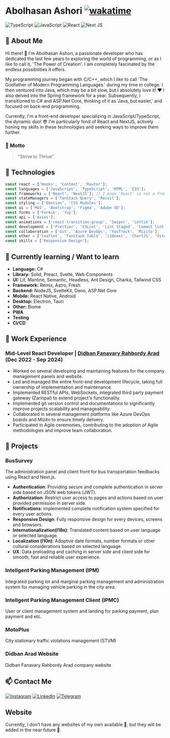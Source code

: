 # Abolhasan Ashori [![wakatime](https://wakatime.com/badge/user/cb6012f1-5ea5-44ca-8a8b-b3a0dbabf360.svg)](https://wakatime.com/@cb6012f1-5ea5-44ca-8a8b-b3a0dbabf360)

![TypeScript](https://img.shields.io/badge/typescript-%23007ACC.svg?style=for-the-badge&logo=typescript&logoColor=white)
![JavaScript](https://img.shields.io/badge/javascript-%23323330.svg?style=for-the-badge&logo=javascript&logoColor=%23F7DF1E)
![React](https://img.shields.io/badge/React-20232a.svg?style=for-the-badge&logo=react&logoColor=61DAFB)
![Next JS](https://img.shields.io/badge/Next-black?style=for-the-badge&logo=next.js&logoColor=white)

## 🙂 About Me

Hi there! 👋 I'm Abolhasan Ashori, a passionate developer who has dedicated the last few years
to exploring the world of programming, or as I like to call it, 'The Power of Creation'.
I am completely fascinated by the endless possibilities it offers.

My programming journey began with C/C++, which I like to call 'The Godfather of Modern Programming Languages.'
during my time in college. I then ventured into Java, which may be a bit slow, but I absolutely love it! ❤️
I also delved into the Spring framework for a year. Subsequently, I transitioned to C# and ASP.Net Core,
thinking of it as 'Java, but easier,' and focused on back-end programming.

Currently, I'm a front-end developer specializing in JavaScript/TypeScript, the dynamic duo! 😎
I'm particularly fond of React and NextJS, actively honing my skills in these technologies
and seeking ways to improve them further.

### 📜 Motto

> "Strive to Thrive"

## 🔧 Technologies

```javascript
const react = ['Hooks', 'Context', 'Router'];
const languages = ['JavaScript', 'TypeScript', 'HTML', 'CSS'];
const frameworks = ['React', 'NextJS']; // I know 'React' is not a framework
const stateManagers = ['TanStack Query', 'Recoil'];
const styling = ['Emotion', 'CSS Modules'];
const ui = ['MUI', 'Bootstrap', 'Figma', 'Adobe XD'];
const forms = ['Formik', 'Yup'];
const api = ['Axios'];
const animations = ['react-transition-group', 'Swiper', 'Lottie'];
const development = ['Prettier', 'ESLint', 'Lint Staged', 'Commit lint'];
const collaboration = ['Git', 'Azure DevOps', 'YouTrack', 'Mizito'];
const other = ['leaflet', 'TanStack Table', 'i18next', 'ChartJS', 'Vite'];
const skills = ['Responsive Design'];
```

## 🌱 Currently learning / Want to learn

- **Language:** C#
- **Library:** Solid, Preact, Svelte, Web Components
- **UI:** Lit, Mantine, Semantic, Headless, Ant Design, Charka, Tailwind CSS
- **Framework:** Remix, Astro, Fresh
- **Backend:** NodeJS, SvelteKit, Deno, ASP.Net Core
- **Mobile:** React Native, Android
- **Desktop:** Electron, Tauri
- **Other:** Biome
- **PWA**
- **Testing**
- **CI/CD**

## 💼 Work Experience

### Mid-Level React Developer | [**Didban Fanavary Rahbordy Arad**](https://didban-arad.ir/) (Dec 2022 - Sep 2024)

- Worked on several developing and maintaining features for the company management panels and website.
- Led and managed the entire front-end development lifecycle, taking full ownership of implementation and maintenance.
- Implemented RESTful APIs, WebSockets, integrated third party payment gateway (Zarinpal)
  to extend project's functionality.
- Implemented git version control and documentations to significantly improve projects scalability and manageability.
- Collaborated in several management platforms like Azure DevOps boards and Mizito to ensure timely delivery.
- Participated in Agile ceremonies, contributing to the adoption of Agile methodologies and improve team collaboration.

## 🚀 Projects

### **BusSurvey**

The administration panel and client front for bus transportation feedbacks using React and Next.js.

- **Authentication**: Providing secure and complete authentication in server side based on JSON web tokens (JWT).
- **Authorization**: Restrict user access to pages and actions based on user provided permission in server side.
- **Notifications**: implemented complete notification system specified for every user actions.
- **Responsive Design**: Fully responsive design for every devices, screens and browsers.
- **Internationalization(I18n)**: Translated content based on user language or selected language.
- **Localization (l10n)**: Adoptive date formats, number formats or other cultural considerations based on selected language.
- **UX**: Data preloading and caching in server side and client side for smooth, fast and reliable user experience.

### **Intellgent Parking Management (IPM)**

Integrated parking lot and marginal parking management and administration system for managing vehicle parking in the city area.

### **Intellgent Parking Management Client (IPMC)**

User or client management system and landing for parking payment, plan payment and etc.

### **MotoPlus**

City stationary traffic violations management (STVM)

### **Didban Arad Website**

Didban Fanavary Rahbordy Arad company website

## 📫 Contact Me

[![Instagram](https://img.shields.io/badge/Instagram-follow-gray?logo=instagram&logoColor=white&labelColor=e4405f)](https://www.instagram.com/abolhasan_ashori/)
[![LinkedIn](https://img.shields.io/badge/Linkedin-follow-gray?logo=linkedin&logoColor=white&labelColor=0077B5)](https://www.linkedin.com/in/abolhasanashori/)
[![Telegram](https://img.shields.io/badge/Telegram-contact-gray?logo=telegram&logoColor=white&labelColor=2CA5E0)](https://t.me/abolhasanashori)

## Website

Currently, I don’t have any websites of my own available 🥲, but they will be added in the near future 💪.
